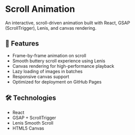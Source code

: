 # Scroll Animation

An interactive, scroll-driven animation built with React, GSAP (ScrollTrigger), Lenis, and canvas rendering.

## 🚀 Features

- Frame-by-frame animation on scroll
- Smooth buttery scroll experience using Lenis
- Canvas rendering for high-performance playback
- Lazy loading of images in batches
- Responsive canvas support
- Optimized for deployment on GitHub Pages


## 🛠️ Technologies

- React
- GSAP + ScrollTrigger
- Lenis Smooth Scroll
- HTML5 Canvas


